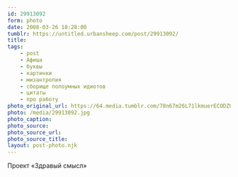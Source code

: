```yaml
---
id: 29913092
form: photo
date: 2008-03-26 18:28:00
tumblr: https://untitled.urbansheep.com/post/29913092/
title:
tags:
    - post
    - Афиша
    - буквы
    - картинки
    - мизантропия
    - сборище полоумных идиотов
    - цитаты
    - про работу
photo_original_url: https://64.media.tumblr.com/78n67m26L71lkmuerECODZUC_500.jpg
photo: /media/29913092.jpg
photo_caption: 
photo_source:
photo_source_url:
photo_source_title:
layout: post-photo.njk
---
```


<p>Проект «Здравый смысл»</p>
